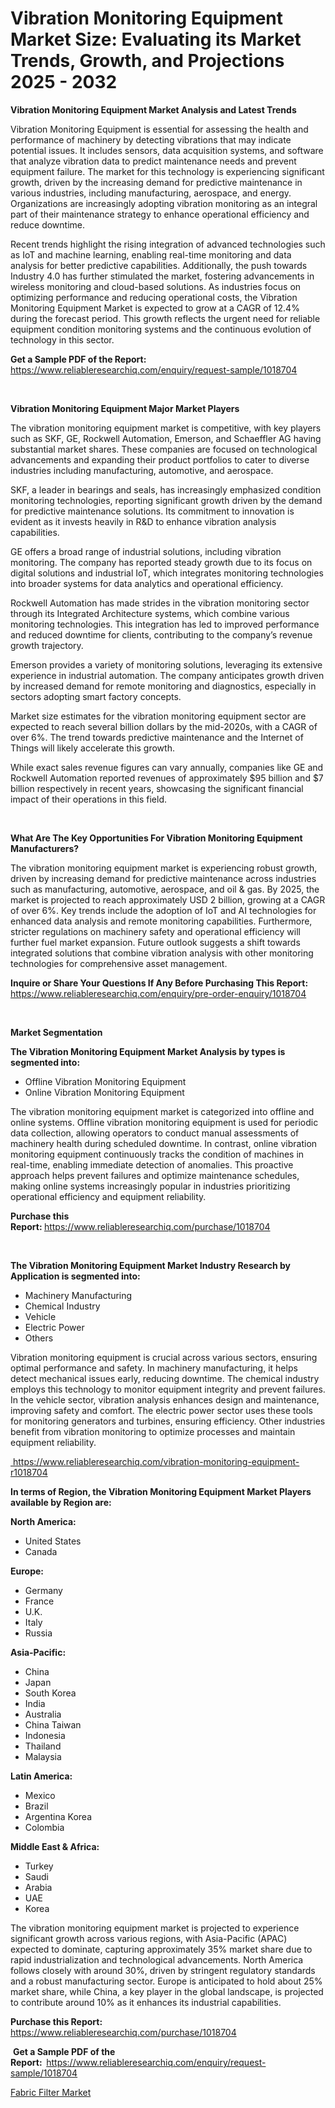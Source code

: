 <p><h1>Vibration Monitoring Equipment Market Size: Evaluating its Market Trends, Growth, and Projections 2025 - 2032</h1></p><p><strong>Vibration Monitoring Equipment Market Analysis and Latest Trends</strong></p>
<p><p>Vibration Monitoring Equipment is essential for assessing the health and performance of machinery by detecting vibrations that may indicate potential issues. It includes sensors, data acquisition systems, and software that analyze vibration data to predict maintenance needs and prevent equipment failure. The market for this technology is experiencing significant growth, driven by the increasing demand for predictive maintenance in various industries, including manufacturing, aerospace, and energy. Organizations are increasingly adopting vibration monitoring as an integral part of their maintenance strategy to enhance operational efficiency and reduce downtime. </p><p>Recent trends highlight the rising integration of advanced technologies such as IoT and machine learning, enabling real-time monitoring and data analysis for better predictive capabilities. Additionally, the push towards Industry 4.0 has further stimulated the market, fostering advancements in wireless monitoring and cloud-based solutions. As industries focus on optimizing performance and reducing operational costs, the Vibration Monitoring Equipment Market is expected to grow at a CAGR of 12.4% during the forecast period. This growth reflects the urgent need for reliable equipment condition monitoring systems and the continuous evolution of technology in this sector.</p></p>
<p><strong>Get a Sample PDF of the Report:&nbsp;</strong> <a href="https://www.reliableresearchiq.com/enquiry/request-sample/1018704?utm_campaign=2298&utm_medium=2&utm_source=Github&utm_content=ia&utm_term=23022025&utm_id=vibration-monitoring-equipment">https://www.reliableresearchiq.com/enquiry/request-sample/1018704</a></p>
<p>&nbsp;</p>
<p><strong>Vibration Monitoring Equipment Major Market Players</strong></p>
<p><p>The vibration monitoring equipment market is competitive, with key players such as SKF, GE, Rockwell Automation, Emerson, and Schaeffler AG having substantial market shares. These companies are focused on technological advancements and expanding their product portfolios to cater to diverse industries including manufacturing, automotive, and aerospace.</p><p>SKF, a leader in bearings and seals, has increasingly emphasized condition monitoring technologies, reporting significant growth driven by the demand for predictive maintenance solutions. Its commitment to innovation is evident as it invests heavily in R&D to enhance vibration analysis capabilities.</p><p>GE offers a broad range of industrial solutions, including vibration monitoring. The company has reported steady growth due to its focus on digital solutions and industrial IoT, which integrates monitoring technologies into broader systems for data analytics and operational efficiency.</p><p>Rockwell Automation has made strides in the vibration monitoring sector through its Integrated Architecture systems, which combine various monitoring technologies. This integration has led to improved performance and reduced downtime for clients, contributing to the company’s revenue growth trajectory.</p><p>Emerson provides a variety of monitoring solutions, leveraging its extensive experience in industrial automation. The company anticipates growth driven by increased demand for remote monitoring and diagnostics, especially in sectors adopting smart factory concepts.</p><p>Market size estimates for the vibration monitoring equipment sector are expected to reach several billion dollars by the mid-2020s, with a CAGR of over 6%. The trend towards predictive maintenance and the Internet of Things will likely accelerate this growth.</p><p>While exact sales revenue figures can vary annually, companies like GE and Rockwell Automation reported revenues of approximately $95 billion and $7 billion respectively in recent years, showcasing the significant financial impact of their operations in this field.</p></p>
<p>&nbsp;</p>
<p><strong>What Are The Key Opportunities For Vibration Monitoring Equipment Manufacturers?</strong></p>
<p><p>The vibration monitoring equipment market is experiencing robust growth, driven by increasing demand for predictive maintenance across industries such as manufacturing, automotive, aerospace, and oil & gas. By 2025, the market is projected to reach approximately USD 2 billion, growing at a CAGR of over 6%. Key trends include the adoption of IoT and AI technologies for enhanced data analysis and remote monitoring capabilities. Furthermore, stricter regulations on machinery safety and operational efficiency will further fuel market expansion. Future outlook suggests a shift towards integrated solutions that combine vibration analysis with other monitoring technologies for comprehensive asset management.</p></p>
<p><strong>Inquire or Share Your Questions If Any Before Purchasing This Report:</strong> <a href="https://www.reliableresearchiq.com/enquiry/pre-order-enquiry/1018704?utm_campaign=2298&utm_medium=2&utm_source=Github&utm_content=ia&utm_term=23022025&utm_id=vibration-monitoring-equipment">https://www.reliableresearchiq.com/enquiry/pre-order-enquiry/1018704</a></p>
<p>&nbsp;</p>
<p><strong>Market Segmentation</strong></p>
<p><strong>The Vibration Monitoring Equipment Market Analysis by types is segmented into:</strong></p>
<p><ul><li>Offline Vibration Monitoring Equipment</li><li>Online Vibration Monitoring Equipment</li></ul></p>
<p><p>The vibration monitoring equipment market is categorized into offline and online systems. Offline vibration monitoring equipment is used for periodic data collection, allowing operators to conduct manual assessments of machinery health during scheduled downtime. In contrast, online vibration monitoring equipment continuously tracks the condition of machines in real-time, enabling immediate detection of anomalies. This proactive approach helps prevent failures and optimize maintenance schedules, making online systems increasingly popular in industries prioritizing operational efficiency and equipment reliability.</p></p>
<p><strong>Purchase this Report:&nbsp;</strong><a href="https://www.reliableresearchiq.com/purchase/1018704?utm_campaign=2298&utm_medium=2&utm_source=Github&utm_content=ia&utm_term=23022025&utm_id=vibration-monitoring-equipment">https://www.reliableresearchiq.com/purchase/1018704</a></p>
<p>&nbsp;</p>
<p><strong>The Vibration Monitoring Equipment Market Industry Research by Application is segmented into:</strong></p>
<p><ul><li>Machinery Manufacturing</li><li>Chemical Industry</li><li>Vehicle</li><li>Electric Power</li><li>Others</li></ul></p>
<p><p>Vibration monitoring equipment is crucial across various sectors, ensuring optimal performance and safety. In machinery manufacturing, it helps detect mechanical issues early, reducing downtime. The chemical industry employs this technology to monitor equipment integrity and prevent failures. In the vehicle sector, vibration analysis enhances design and maintenance, improving safety and comfort. The electric power sector uses these tools for monitoring generators and turbines, ensuring efficiency. Other industries benefit from vibration monitoring to optimize processes and maintain equipment reliability.</p></p>
<p><a href="https://www.reliableresearchiq.com/vibration-monitoring-equipment-r1018704?utm_campaign=2298&utm_medium=2&utm_source=Github&utm_content=ia&utm_term=23022025&utm_id=vibration-monitoring-equipment">&nbsp;https://www.reliableresearchiq.com/vibration-monitoring-equipment-r1018704</a></p>
<p><strong>In terms of Region, the Vibration Monitoring Equipment Market Players available by Region are:</strong></p>
<p>
    <p> <strong> North America: </strong>
        <ul>
            <li>United States</li>
            <li>Canada</li>
        </ul>
        </p> 
    <p> <strong> Europe: </strong>
        <ul>
            <li>Germany</li>
            <li>France</li>
            <li>U.K.</li>
            <li>Italy</li>
            <li>Russia</li>
        </ul>
        </p> 
    <p> <strong> Asia-Pacific: </strong>
        <ul>
            <li>China</li>
            <li>Japan</li>
            <li>South Korea</li>
            <li>India</li>
            <li>Australia</li>
            <li>China Taiwan</li>
            <li>Indonesia</li>
            <li>Thailand</li>
            <li>Malaysia</li>
        </ul>
        </p> 
    <p> <strong> Latin America: </strong>
        <ul>
            <li>Mexico</li>
            <li>Brazil</li>
            <li>Argentina Korea</li>
            <li>Colombia</li>
        </ul>
        </p> 
    <p> <strong> Middle East & Africa: </strong>
        <ul>
            <li>Turkey</li>
            <li>Saudi</li>
            <li>Arabia</li>
            <li>UAE</li>
            <li>Korea</li>
        </ul>
    </p>
    </p>
<p><p>The vibration monitoring equipment market is projected to experience significant growth across various regions, with Asia-Pacific (APAC) expected to dominate, capturing approximately 35% market share due to rapid industrialization and technological advancements. North America follows closely with around 30%, driven by stringent regulatory standards and a robust manufacturing sector. Europe is anticipated to hold about 25% market share, while China, a key player in the global landscape, is projected to contribute around 10% as it enhances its industrial capabilities.</p></p>
<p><strong>Purchase this Report: </strong><a href="https://www.reliableresearchiq.com/purchase/1018704?utm_campaign=2298&utm_medium=2&utm_source=Github&utm_content=ia&utm_term=23022025&utm_id=vibration-monitoring-equipment">https://www.reliableresearchiq.com/purchase/1018704</a></p>
<p>&nbsp;<strong>Get a Sample PDF of the Report:&nbsp;&nbsp;</strong><a href="https://www.reliableresearchiq.com/enquiry/request-sample/1018704?utm_campaign=2298&utm_medium=2&utm_source=Github&utm_content=ia&utm_term=23022025&utm_id=vibration-monitoring-equipment">https://www.reliableresearchiq.com/enquiry/request-sample/1018704</a></p>
<p><strong></strong></p>
<p><p><a href="https://github.com/maclarensidney/Market-Research-Report-List-1/blob/main/fabric-filter-market.md?utm_campaign=2298&utm_medium=2&utm_source=Github&utm_content=ia&utm_term=23022025&utm_id=vibration-monitoring-equipment">Fabric Filter Market</a></p></p>